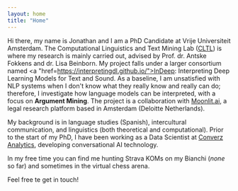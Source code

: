 ```yaml
---
layout: home
title: "Home"
---
```


Hi there, my name is Jonathan and I am a PhD Candidate at Vrije Universiteit Amsterdam. The Computational Linguistics and Text Mining Lab (<a href="cltl.nl">CLTL</a>) is where my research is mainly carried out, advised by Prof. dr. Antske Fokkens and dr. Lisa Beinborn. My project falls under a larger consortium named <a "href=https://interpretingdl.github.io/">InDeep: Interpreting Deep Learning Models for Text and Sound</a>. As a baseline, I am unsatisfied with NLP systems when I don't know what they really know and really can do; therefore, I investigate how language models can be interpreted, with a focus on <b>Argument Mining</b>. The project is a collaboration with <a href="moonlit.ai">Moonlit.ai</a>, a legal research platform based in Amsterdam (Deloitte Netherlands).

My background is in language studies (Spanish), intercultural communication, and linguistics (both theoretical and computational). Prior to the start of my PhD, I have been working as a Data Scientist at <a href="converz.co">Converz Analytics</a>, developing conversational AI technology. 

In my free time you can find me hunting Strava KOMs on my Bianchi (<i>none</i> so far) and sometimes in the virtual chess arena.

Feel free te get in touch! 
